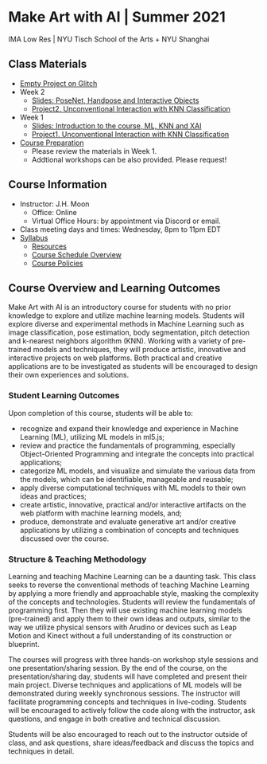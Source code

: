 # Make Art with AI | Summer 2021
IMA Low Res | NYU Tisch School of the Arts + NYU Shanghai

## Class Materials
* [Empty Project on Glitch](https://glitch.com/edit/#!/empty-project-ml5)
* Week 2
  * [Slides: PoseNet, Handpose and Interactive Objects](https://docs.google.com/presentation/d/1tuk5j6BX_bzvvEWaPtBI5PR9V4TipnsUYzDHUn3tzrU/edit?usp=sharing)
  * [Project2. Unconventional Interaction with KNN Classification](https://docs.google.com/document/d/1PQ4DxPPqXOn0XlG0NkESyouAs2oGpPp3FrQ7qoP1lcc/edit?usp=sharing)
* Week 1
  * [Slides: Introduction to the course, ML, KNN and XAI](https://docs.google.com/presentation/d/1hExSFOSWi6ZiNTTa6shv1atxcUyxjZ3i8HASBGqGqks/edit?usp=sharing)
  * [Project1. Unconventional Interaction with KNN Classification](https://docs.google.com/document/d/1-KVWr_3XXTs4tJIEXamKWyGwqN5ZSZhCmNKBt7iaQCU/edit?usp=sharing)
* [Course Preparation](https://docs.google.com/document/d/1OkArfwlWlIjAMlWhj6u7zHg19G9XxiaqrDXyquQl6XQ/edit#bookmark=id.6gser51buvmz)
  * Please review the materials in Week 1.
  * Addtional workshops can be also provided. Please request!

## Course Information
* Instructor: J.H. Moon
  * Office: Online
  * Virtual Office Hours: by appointment via Discord or email.
* Class meeting days and times: Wednesday, 8pm to 11pm EDT
* [Syllabus](https://docs.google.com/document/d/1OkArfwlWlIjAMlWhj6u7zHg19G9XxiaqrDXyquQl6XQ/edit?usp=sharing)
  * [Resources](https://docs.google.com/document/d/1OkArfwlWlIjAMlWhj6u7zHg19G9XxiaqrDXyquQl6XQ/edit#bookmark=id.vv8cfz9wl2zr)
  * [Course Schedule Overview](https://docs.google.com/document/d/1OkArfwlWlIjAMlWhj6u7zHg19G9XxiaqrDXyquQl6XQ/edit#bookmark=id.fryx8j1d3h84)
  * [Course Policies](https://docs.google.com/document/d/1OkArfwlWlIjAMlWhj6u7zHg19G9XxiaqrDXyquQl6XQ/edit#bookmark=id.3oncvm2vtsnu)

## Course Overview and Learning Outcomes
Make Art with AI is an introductory course for students with no prior knowledge to explore and utilize machine learning models. Students will explore diverse and experimental methods in Machine Learning such as image classification, pose estimation, body segmentation, pitch detection and k-nearest neighbors algorithm (KNN). Working with a variety of pre-trained models and techniques, they will produce artistic, innovative and interactive projects on web platforms. Both practical and creative applications are to be investigated as students will be encouraged to design their own experiences and solutions.
 
### Student Learning Outcomes
Upon completion of this course, students will be able to:
* recognize and expand their knowledge and experience in Machine Learning (ML), utilizing ML models in ml5.js;
* review and practice the fundamentals of programming, especially Object-Oriented Programming and integrate the concepts into practical applications;
* categorize ML models, and visualize and simulate the various data from the models, which can be identifiable, manageable and reusable;
* apply diverse computational techniques with ML models to their own ideas and practices;
* create artistic, innovative, practical and/or interactive artifacts on the web platform with machine learning models, and;
* produce, demonstrate and evaluate generative art and/or creative applications by utilizing a combination of concepts and techniques discussed over the course.

### Structure & Teaching Methodology
Learning and teaching Machine Learning can be a daunting task. This class seeks to reverse the conventional methods of teaching Machine Learning by applying a more friendly and approachable style, masking the complexity of the concepts and technologies. Students will review the fundamentals of programming first. Then they will use existing machine learning models (pre-trained) and apply them to their own ideas and outputs, similar to the way we utilize physical sensors with Arudino or devices such as Leap Motion and Kinect without a full understanding of its construction or blueprint.

The courses will progress with three hands-on workshop style sessions and one presentation/sharing session. By the end of the course, on the presentation/sharing day, students will have completed and present their main project. Diverse techniques and applications of ML models will be demonstrated during weekly synchronous sessions. The instructor will facilitate programming concepts and techniques in live-coding. Students will be  encouraged to actively follow the code along with the instructor, ask questions, and engage in both creative and technical discussion.

Students will be also encouraged to reach out to the instructor outside of class, and ask questions, share ideas/feedback and discuss the topics and techniques in detail.
